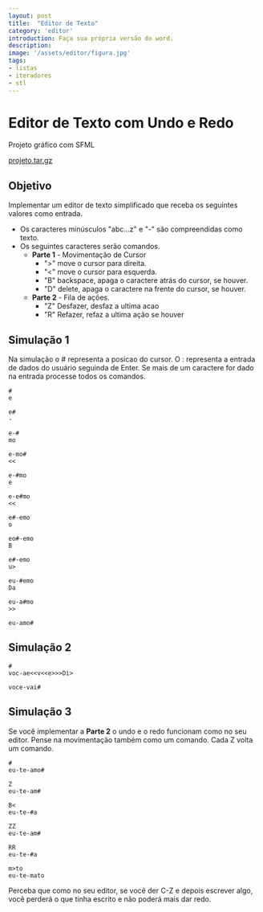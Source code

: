 ```yaml
---
layout: post
title:  "Editor de Texto"
category: 'editor'
introduction: Faça sua própria versão do word.
description:
image: '/assets/editor/figura.jpg'
tags:
- listas
- iteradores
- stl
---
```



# Editor de Texto com Undo e Redo

Projeto gráfico com SFML

[projeto.tar.gz](/assets/editor/projeto.tar.gz)

## Objetivo

Implementar um editor de texto simplificado que receba os seguintes valores como
entrada.

- Os caracteres minúsculos "abc...z" e "-" são compreendidas como texto.
- Os seguintes caracteres serão comandos.
    - __Parte 1__ - Movimentação de Cursor
        * ">" move o cursor para direita.
        * "<" move o cursor para esquerda.
        * "B" backspace, apaga o caractere atrás do cursor, se houver.
        * "D" delete, apaga o caractere na frente do cursor, se houver.
    - __Parte 2__ - Fila de ações.
        * "Z" Desfazer, desfaz a ultima acao
        * "R" Refazer, refaz a ultima ação se houver

## Simulação 1

Na simulação o # representa a posicao do cursor. O : representa a entrada de
dados do usuário seguinda de Enter. Se mais de um caractere for dado na entrada
processe todos os comandos.

    #
    e

    e#
    -

    e-#
    mo

    e-mo#
    <<

    e-#mo
    e

    e-e#mo
    <<

    e#-emo
    o

    eo#-emo
    B

    e#-emo
    u>

    eu-#emo
    Da

    eu-a#mo
    >>

    eu-amo#

## Simulação 2

    #
    voc-ae<<v<<e>>>Di>
    
    voce-vai#

## Simulação 3

Se você implementar a **Parte 2** o undo e o redo funcionam como no seu editor. 
Pense na movimentação também como um comando. Cada Z volta um comando.

    #
    eu-te-amo#

    Z
    eu-te-am#

    B<
    eu-te-#a

    ZZ
    eu-te-am#

    RR
    eu-te-#a

    m>to
    eu-te-mato

Perceba que como no seu editor, se você der C-Z e depois escrever algo, você
perderá o que tinha escrito e não poderá mais dar redo.

##
